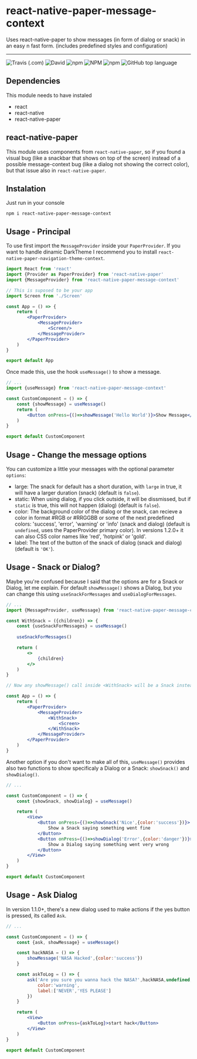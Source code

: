 # react-native-paper-message-context
Uses react-native-paper to show messages (in form of dialog or snack) in an easy n fast form. (includes predefined styles and configuration)

---

![Travis (.com)](https://img.shields.io/travis/com/jebbarbas/react-native-paper-message-context)
![David](https://img.shields.io/david/jebbarbas/react-native-paper-message-context)
![npm](https://img.shields.io/npm/dt/react-native-paper-message-context)
![NPM](https://img.shields.io/npm/l/react-native-paper-message-context)
![npm](https://img.shields.io/npm/v/react-native-paper-message-context)
![GitHub top language](https://img.shields.io/github/languages/top/jebbarbas/react-native-paper-message-context)

## Dependencies
This module needs to have instaled
- react
- react-native
- react-native-paper

## react-native-paper
This module uses components from `react-native-paper`, so if you found a visual bug (like a snackbar that shows on top
of the screen) instead of a possible message-context bug (like a dialog not showing the correct color), but that 
issue also in `react-native-paper`.

## Instalation
Just run in your console
```
npm i react-native-paper-message-context
```

## Usage - Principal
To use first import the `MessageProvider` inside your `PaperProvider`. If you want to handle dinamic DarkTheme
I recommend you to install `react-native-paper-navigation-theme-context`.

```jsx
import React from 'react'
import {Provider as PaperProvider} from 'react-native-paper'
import {MessageProvider} from 'react-native-paper-message-context'

// This is suposed to be your app
import Screen from './Screen'

const App = () => {
    return (
        <PaperProvider>
            <MessageProvider>
                <Screen/>
            </MessageProvider>
        </PaperProvider>
    )
}

export default App
```

Once made this, use the hook `useMessage()` to show a message.

```jsx
// ...
import {useMessage} from 'react-native-paper-message-context'

const CustomComponent = () => {
    const {showMessage} = useMessage()
    return (
        <Button onPress={()=>showMessage('Hello World')}>Show Message</Button>
    )
}

export default CustomComponent
```

## Usage - Change the message options
You can customize a little your messages with the optional parameter `options`:
- large: The snack for default has a short duration, with `large` in true, it will have a larger duration (snack) 
(default is `false`).
- static: When using dialog, if you click outside, it will be dissmissed, but if `static` is true, this will not 
happen (dialog) (default is `false`).
- color: The background color of the dialog or the snack, can recieve a color in format #RGB or #RRGGBB or some 
of the next predefined colors: 'success', 'error', 'warning' or 'info' (snack and dialog) (default is `undefined`, uses
the PaperProvider primary color). In versions 1.2.0+ it can also CSS color names like 'red', 'hotpink' or 'gold'.
- label: The text of the button of the snack of dialog (snack and dialog) (default is `'OK'`).

## Usage - Snack or Dialog?
Maybe you're confused because I said that the options are for a Snack or Dialog, let me explain. For default
`showMessage()` shows a Dialog, but you can change this using `useSnackForMessages` and `useDialogForMessages`.

```jsx
// ...
import {MessageProvider, useMessage} from 'react-native-paper-message-context'

const WithSnack = ({children}) => {
    const {useSnackForMessages} = useMessage()
    
    useSnackForMessages()

    return (
        <>
            {children}
        </>
    )
}

// Now any showMessage() call inside <WithSnack> will be a Snack instead of a Dialog

const App = () => {
    return (
        <PaperProvider>
            <MessageProvider>
                <WithSnack>
                    <Screen>
                </WithSnack>
            </MessageProvider>
        </PaperProvider>
    )
}
```

Another option if you don't want to make all of this, `useMessage()` provides also two functions to show 
specificaly a Dialog or a Snack: `showSnack()` and `showDialog()`.

```jsx
// ...

const CustomComponent = () => {
    const {showSnack, showDialog} = useMessage()

    return (
        <View>
            <Button onPress={()=>showSnack('Nice',{color:'success'})}>
                Show a Snack saying something went fine
            </Button>
            <Button onPress={()=>showDialog('Error',{color:'danger'})}>
                Show a Dialog saying something went very wrong
            </Button>
        </View>
    )
}

export default CustomComponent
```

## Usage - Ask Dialog
In version 1.1.0+, there's a new dialog used to make actions if the yes button is pressed, its called `Ask`.

```jsx
// ...

const CustomComponent = () => {
    const {ask, showMessage} = useMessage()

    const hackNASA = () => {
        showMessage('NASA Hacked',{color:'success'})
    }

    const askToLog = () => {
        ask('Are you sure you wanna hack the NASA?',hackNASA,undefined,{
            color:'warning',
            label:['NEVER','YES PLEASE']
        })
    }

    return (
        <View>
            <Button onPress={askToLog}>start hack</Button>
        </View>
    )
}

export default CustomComponent
```